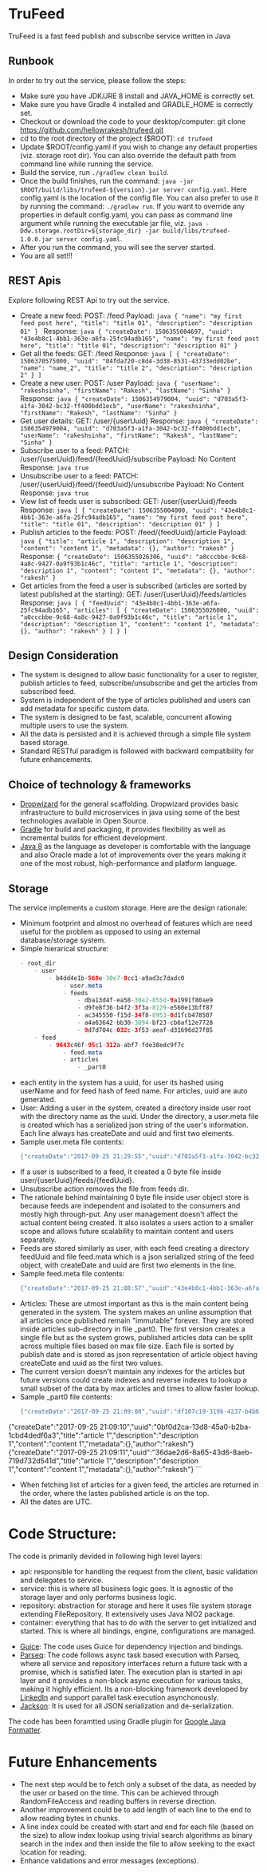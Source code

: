 # TruFeed

TruFeed is a fast feed publish and subscribe service written in Java

## Runbook

In order to try out the service, please follow the steps:

* Make sure you have JDK/JRE 8 install and JAVA_HOME is correctly set.
* Make sure you have Gradle 4 installed and GRADLE_HOME is correctly set.
* Checkout or download the code to your desktop/computer: git clone https://github.com/hellowrakesh/trufeed.git
* cd to the root directory of the project ($ROOT): `cd trufeed`
* Update $ROOT/config.yaml if you wish to change any default properties (viz. storage root dir). You can also override the default path from command line while running the service.
* Build the service, run `./gradlew clean build`.
* Once the build finishes, run the command: `java -jar $ROOT/build/libs/trufeed-${version}.jar server config.yaml`. Here config.yaml is the location of the config file. You can also prefer to use it by running the command: `./gradlew run`. If you want to override any properties in default config.yaml, you can pass as command line argument while running the executable jar file, viz. `java -Ddw.storage.rootDir=${storage_dir} -jar build/libs/trufeed-1.0.0.jar server config.yaml`.
* After you run the command, you will see the server started.
* You are all set!!!

## REST Apis

Explore following REST Api to try out the service.

* Create a new feed:
	POST: /feed
	Payload:
		```java
			{
				"name": "my first feed post here",
				"title": "title 01",
				"description": "description 01"
			}
		```
	Response:
		```java
			{
			    "createDate": 1506355004697,
			    "uuid": "43e4b8c1-4bb1-363e-a6fa-25fc94adb165",
			    "name": "my first feed post here",
			    "title": "title 01",
			    "description": "description 01"
			}
		```
* Get all the feeds:
	GET: /feed
	Response:
		```java
			[
			    {
			        "createDate": 1506370575000,
			        "uuid": "04fda720-c8d4-3d38-8531-43733edd02be",
			        "name": "name_2",
			        "title": "title 2",
			        "description": "description 2"
			    }
			]
		```
* Create a new user:
	POST: /user
	Payload:
		```java
			{
			  "userName": "rakeshsinha",
			  "firstName": "Rakesh",
			  "lastName": "Sinha"
			}
		```
	Response:
		```java
			{
			    "createDate": 1506354979004,
			    "uuid": "d703a5f3-a1fa-3042-bc32-ff400bdd1ecb",
			    "userName": "rakeshsinha",
			    "firstName": "Rakesh",
			    "lastName": "Sinha"
			}
		```
* Get user details:
	GET: /user/{userUuid}
	Response:
		```java
			{
			    "createDate": 1506354979004,
			    "uuid": "d703a5f3-a1fa-3042-bc32-ff400bdd1ecb",
			    "userName": "rakeshsinha",
			    "firstName": "Rakesh",
			    "lastName": "Sinha"
			}
		```
* Subscribe user to a feed:
	PATCH: /user/{userUuid}/feed/{feedUuid}/subscribe
	Payload: No Content
	Response: 
		```java
			true
		```
* Unsubscribe user to a feed:
	PATCH: /user/{userUuid}/feed/{feedUuid}/unsubscribe
	Payload: No Content
	Response: 
		```java
			true
		```
* View list of feeds user is subscribed:
	GET: /user/{userUuid}/feeds
	Response: 
		```java
			[
			    {
			        "createDate": 1506355004000,
			        "uuid": "43e4b8c1-4bb1-363e-a6fa-25fc94adb165",
			        "name": "my first feed post here",
			        "title": "title 01",
			        "description": "description 01"
			    }
			]
		```
* Publish articles to the feeds:
	POST: /feed/{feedUuid}/article
	Payload: 
		```java
			{
				"title": "article 1",
				"description": "description 1",
				"content": "content 1",
				"metadata": {},
				"author": "rakesh"
			}
		```
	Response:
		```
			{
			    "createDate": 1506355026306,
			    "uuid": "a0cccbbe-9c68-4a8c-9427-0a9f93b1c46c",
			    "title": "article 1",
			    "description": "description 1",
			    "content": "content 1",
			    "metadata": {},
			    "author": "rakesh"
			}
		```
* Get articles from the feed a user is subscribed (articles are sorted by latest published at the starting):
	GET: /user/{userUuid}/feeds/articles
	Response:
		```java
			[
			    {
			        "feedUuid": "43e4b8c1-4bb1-363e-a6fa-25fc94adb165",
			        "articles": [
			            {
			                "createDate": 1506355026000,
			                "uuid": "a0cccbbe-9c68-4a8c-9427-0a9f93b1c46c",
			                "title": "article 1",
			                "description": "description 1",
			                "content": "content 1",
			                "metadata": {},
			                "author": "rakesh"
			            }
			        ]
			    }
			]
		```
		
## Design Consideration

* The system is designed to allow basic functionality for a user to register, publish articles to feed, subscribe/unsubscribe and get the articles from subscribed feed.
* System is independent of the type of articles published and users can add metadata for specific custom data.
* The system is designed to be fast, scalable, concurrent allowing multiple users to use the system.
* All the data is persisted and it is achieved through a simple file system based storage.
* Standard RESTful paradigm is followed with backward compatibility for future enhancements.

## Choice of technology & frameworks

* [Dropwizard](https://github.com/dropwizard/dropwizard) for the general scaffolding. Dropwizard provides basic infrastructure to build microservices in java using some of the best technologies available in Open Source.
* [Gradle](https://gradle.org/) for build and packaging, it provides flexibility as well as incremental builds for efficient development.
* [Java 8](http://www.oracle.com/technetwork/java/javase/overview/java8-2100321.html) as the language as developer is comfortable with the language and also Oracle made a lot of improvements over the years making it one of the most robust, high-performance and platform language.

## Storage

The service implements a custom storage. Here are the design rationale:

* Minimum footprint and almost no overhead of features which are need useful for the problem as opposed to using an external database/storage system.
* Simple hierarical structure:
	```java
	- root_dir
		- user
			- b4dd4e1b-568e-30e7-8cc1-a9ad3c7dadc0
				- user.meta
				- feeds
					- dba13d4f-ea58-30e2-855d-9a1991f80ae9
					- d9fe8f36-b4f2-3f3a-8129-e560e13bff87
					- ac345550-f15d-34f8-8953-0d1fcb478507
					- a4a63642-bb30-3094-bf23-cb6af12e7728
					- 9d7d704c-032c-3f53-aeaf-d31696d27f85
		- feed
			- 9643c46f-95c1-312a-abf7-fde38edc9f7c
				- feed.meta
				- articles
					- _part0
	```
* each entity in the system has a uuid, for user its hashed using userName and for feed hash of feed name. For articles, uuid are auto generated.
* User: Adding a user in the system, created a directory inside user root with the directory name as the uuid. Under the directory, a user.meta file is created which has a serialized json string of the user's information. Each line always has createDate and uuid and first two elements.
* Sample user.meta file contents:
	```java
	{"createDate":"2017-09-25 21:29:55","uuid":"d703a5f3-a1fa-3042-bc32-ff400bdd1ecb","userName":"rakeshsinha","firstName":"Rakesh","lastName":"Sinha"}
	```
* If a user is subscribed to a feed, it created a 0 byte file inside user/{userUuid}/feeds/{feedUuid}.
* Unsubscribe action removes the file from feeds dir.
* The rationale behind maintaining 0 byte file inside user object store is because feeds are independent and isolated to the consumers and mostly high through-put. Any user management doesn't affect the actual content being created. It also isolates a users action to a smaller scope and allows future scalability to maintain content and users separately.
* Feeds are stored similarly as user, with each feed creating a directory feedUuid and file feed.mata which is a json serialized string of the feed object, with createDate and uuid are first two elements in the line.
* Sample feed.meta file contents:
	```java
	{"createDate":"2017-09-25 21:08:57","uuid":"43e4b8c1-4bb1-363e-a6fa-25fc94adb165","name":"my first feed post here","title":"title 01","description":"description 01"}
	```
* Articles: These are utmost important as this is the main content being generated in the system. The system makes an unline assumption that all articles once published remain "immutable" forever. They are stored inside articles sub-directory in file _part0. The first version creates a single file but as the system grows, published articles data can be split across multiple files based on max file size. Each file is sorted by publish date and is stored as json representation of article object having createDate and uuid as the first two values.
* The current version doesn't maintain any indexes for the articles but future versions could create indexes and reverse indexes to lookup a small subset of the data by max articles and  times to allow faster lookup.
* Sample _part0 file contents:
	```java
	{"createDate":"2017-09-25 21:09:08","uuid":"df107c19-319b-4237-b4b6-193de29525a0","title":"article 1","description":"description 1","content":"content 1","metadata":{},"author":"rakesh"}
{"createDate":"2017-09-25 21:09:10","uuid":"0bf0d2ca-13d8-45a0-b2ba-1cbd4dedf6a3","title":"article 1","description":"description 1","content":"content 1","metadata":{},"author":"rakesh"}
{"createDate":"2017-09-25 21:09:11","uuid":"36dae2d6-8a65-43d6-8aeb-719d732d541d","title":"article 1","description":"description 1","content":"content 1","metadata":{},"author":"rakesh"}
	```
* When fetching list of articles for a given feed, the articles are returned in the order, where the lastes published article is on the top.
* All the dates are UTC.

# Code Structure:

The code is primarily devided in following high level layers:
 - api: responsible for handling the request from the client, basic validation and delegates to service.
 - service: this is where all business logic goes. It is agnostic of the storage layer and only performs business logic.
 - repository: abstraction for storage and here it uses file system storage extending FileRepository. It extensively uses Java NIO2 package.
 - container: everything that has to do with the server to get initialized and started. This is where all bindings, engine, configurations are managed.
 
* [Guice](https://github.com/google/guice): The code uses Guice for dependency injection and bindings.
* [Parseq](https://github.com/linkedin/parseq): The code follows async task based execution with Parseq, where all service and repository interfaces return a future task with a promise, which is satisfied later. The execution plan is started in api layer and it provides a non-block async execution for various tasks, making it highly efficient. Its a non-blocking framework developed by [LinkedIn](https://www.linkedin.com) and support parallel task execution asynchonously.
* [Jackson](https://github.com/FasterXML/jackson): It is used for all JSON serialization and de-serialization.

The code has been foramtted using Gradle plugin for [Google Java Formatter](https://github.com/google/google-java-format).

# Future Enhancements

* The next step would be to fetch only a subset of the data, as needed by the user or based on the time. This can be achieved through RandomFileAccess and reading buffers in reverse direction.
* Another improvement could be to add length of each line to the end to allow reading bytes in chunks.
* A line index could be created with start and end for each file (based on the size) to allow index lookup using trivial search algorithms as binary search in the index and then inside the file to allow seeking to the exact location for reading.
* Enhance validations and error messages (exceptions).